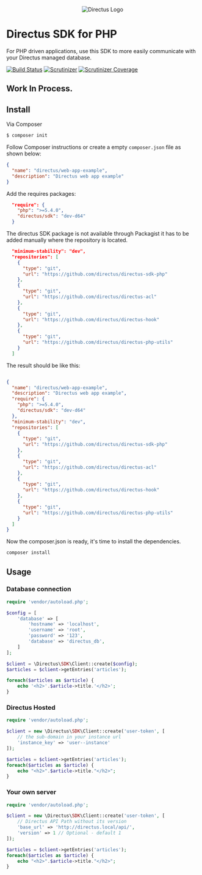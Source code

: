 <p align="center">
<img src="https://s3.amazonaws.com/f.cl.ly/items/3Q2830043H1Y1c1F1K2D/directus-logo-stacked.png" alt="Directus Logo"/>
</p>

# Directus SDK for PHP
For PHP driven applications, use this SDK to more easily communicate with your Directus managed database.

[![Build Status](https://img.shields.io/travis/directus/directus-sdk-php.svg?style=flat-square)](https://travis-ci.org/directus/directus-sdk-php)
[![Scrutinizer](https://img.shields.io/scrutinizer/g/directus/directus-sdk-php.svg?style=flat-square)](https://scrutinizer-ci.com/g/directus/directus-sdk-php)
[![Scrutinizer Coverage](https://img.shields.io/scrutinizer/coverage/g/directus/directus-sdk-php.svg?style=flat-square)](https://scrutinizer-ci.com/g/directus/directus-sdk-php/?branch=master)

## Work In Process.

## Install

Via Composer

``` bash
$ composer init
```

Follow Composer instructions or create a empty `composer.json` file as shown below:

```json
{
  "name": "directus/web-app-example",
  "description": "Directus web app example"
}
```

Add the requires packages:

```json
  "require": {
    "php": ">=5.4.0",
    "directus/sdk": "dev-d64"
  }
```
The directus SDK package is not available through Packagist it has to be added manually where the repository is located.

```json
  "minimum-stability": "dev",
  "repositories": [
    {
      "type": "git",
      "url": "https://github.com/directus/directus-sdk-php"
    },
    {
      "type": "git",
      "url": "https://github.com/directus/directus-acl"
    },
    {
      "type": "git",
      "url": "https://github.com/directus/directus-hook"
    },
    {
      "type": "git",
      "url": "https://github.com/directus/directus-php-utils"
    }
  ]
```

The result should be like this:

```json

{
  "name": "directus/web-app-example",
  "description": "Directus web app example",
  "require": {
    "php": ">=5.4.0",
    "directus/sdk": "dev-d64"
  },
  "minimum-stability": "dev",
  "repositories": [
    {
      "type": "git",
      "url": "https://github.com/directus/directus-sdk-php"
    },
    {
      "type": "git",
      "url": "https://github.com/directus/directus-acl"
    },
    {
      "type": "git",
      "url": "https://github.com/directus/directus-hook"
    },
    {
      "type": "git",
      "url": "https://github.com/directus/directus-php-utils"
    }
  ]
}

```
Now the composer.json is ready, it's time to install the dependencies.

```bash
composer install
```

## Usage

### Database connection
``` php
require 'vendor/autoload.php';

$config = [
    'database' => [
        'hostname' => 'localhost',
        'username' => 'root',
        'password' => '123',
        'database' => 'directus_db',
    ]
];

$client = \Directus\SDK\Client::create($config);
$articles = $client->getEntries('articles');

foreach($articles as $article) {
    echo '<h2>'.$article->title.'</h2>';
}
```

### Directus Hosted

```php
require 'vendor/autoload.php';

$client = new \Directus\SDK\Client::create('user-token', [
    // the sub-domain in your instance url
    'instance_key' => 'user--instance'
]);

$articles = $client->getEntries('articles');
foreach($articles as $article) {
    echo "<h2>".$article->title."</h2>";
}
```

### Your own server

```php
require 'vendor/autoload.php';

$client = new \Directus\SDK\Client::create('user-token', [
    // Directus API Path without its version
    'base_url' => 'http://directus.local/api/',
    'version' => 1 // Optional - default 1
]);

$articles = $client->getEntries('articles');
foreach($articles as $article) {
    echo "<h2>".$article->title."</h2>";
}
```
